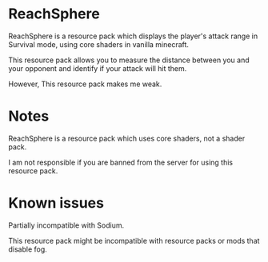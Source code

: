 # ReachSphere
ReachSphere is a resource pack which displays the player's attack range in Survival mode, using core shaders in vanilla minecraft.

This resource pack allows you to measure the distance between you and your opponent and identify if your attack will hit them.

However, This resource pack makes me weak.
# Notes
ReachSphere is a resource pack which uses core shaders, not a shader pack.

I am not responsible if you are banned from the server for using this resource pack.
# Known issues
Partially incompatible with Sodium.

This resource pack might be incompatible with resource packs or mods that disable fog.
